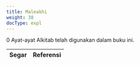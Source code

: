 ```yaml
---
title: Maleakhi
weight: 38
docType: expl
---
```


0 Ayat-ayat Alkitab telah digunakan dalam buku ini.

| Segar | Referensi |
|-------|-----------|
